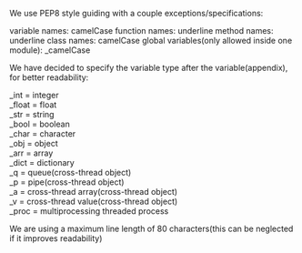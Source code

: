 We use PEP8 style guiding with a couple exceptions/specifications:

variable names: camelCase
function names: underline
method names: underline
class names: camelCase
global variables(only allowed inside one module): _camelCase

We have decided to specify the variable type after the variable(appendix), for better readability:

_int = integer</br>
_float = float</br>
_str = string</br>
_bool = boolean</br>
_char = character</br>
_obj = object</br>
_arr = array</br>
_dict = dictionary</br>
_q = queue(cross-thread object)</br>
_p = pipe(cross-thread object)</br>
_a = cross-thread array(cross-thread object)</br>
_v = cross-thread value(cross-thread object)</br>
_proc = multiprocessing threaded process</br>

We are using a maximum line length of 80 characters(this can be neglected if it improves readability)
